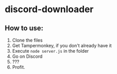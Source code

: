 # discord-downloader

## How to use:
1. Clone the files
2. Get Tampermonkey, if you don't already have it
3. Execute `node server.js` in the folder
4. Go on Discord
5. ???
6. Profit.
